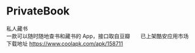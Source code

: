 # PrivateBook
私人藏书        
一款可以随时随地查书和藏书的 App，接口取自豆瓣       
已上架酷安应用市场       
下载地址  https://www.coolapk.com/apk/158711
